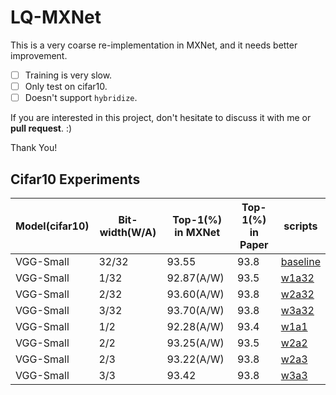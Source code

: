 # LQ-MXNet

This is a very coarse re-implementation in MXNet, and it needs better improvement.  
- [ ] Training is very slow.
- [ ] Only test on cifar10.
- [ ] Doesn't support `hybridize`.

If you are interested in this project, don't hesitate to discuss it with me or **pull request**. :)

Thank You!

## Cifar10 Experiments
| Model(cifar10) | Bit-width(W/A) | Top-1(%) in MXNet | Top-1(%) in Paper |                 scripts                      |
|----------------|----------------|-------------------|-------------------|----------------------------------------------|
| VGG-Small      | 32/32          | 93.55             | 93.8              | [baseline](scripts/train_vggsmall_cifar10_baseline.sh)|
| VGG-Small      | 1/32           | 92.87(A/W)        | 93.5              | [w1a32](scripts/train_vggsmall_cifar10_w1a32.sh)|
| VGG-Small      | 2/32           | 93.60(A/W)        | 93.8              | [w2a32](scripts/train_vggsmall_cifar10_w2a32.sh)|
| VGG-Small      | 3/32           | 93.70(A/W)        | 93.8              | [w3a32](scripts/train_vggsmall_cifar10_w3a32.sh)|
| VGG-Small      | 1/2            | 92.28(A/W)        | 93.4              | [w1a1](scripts/train_vggsmall_cifar10_w1a2.sh) |
| VGG-Small      | 2/2            | 93.25(A/W)        | 93.5              | [w2a2](scripts/train_vggsmall_cifar10_w2a2.sh) |
| VGG-Small      | 2/3            | 93.22(A/W)        | 93.8              | [w2a3](scripts/train_vggsmall_cifar10_w2a3.sh) |
| VGG-Small      | 3/3            | 93.42             | 93.8              | [w3a3](scripts/train_vggsmall_cifar10_w3a3.sh) |
